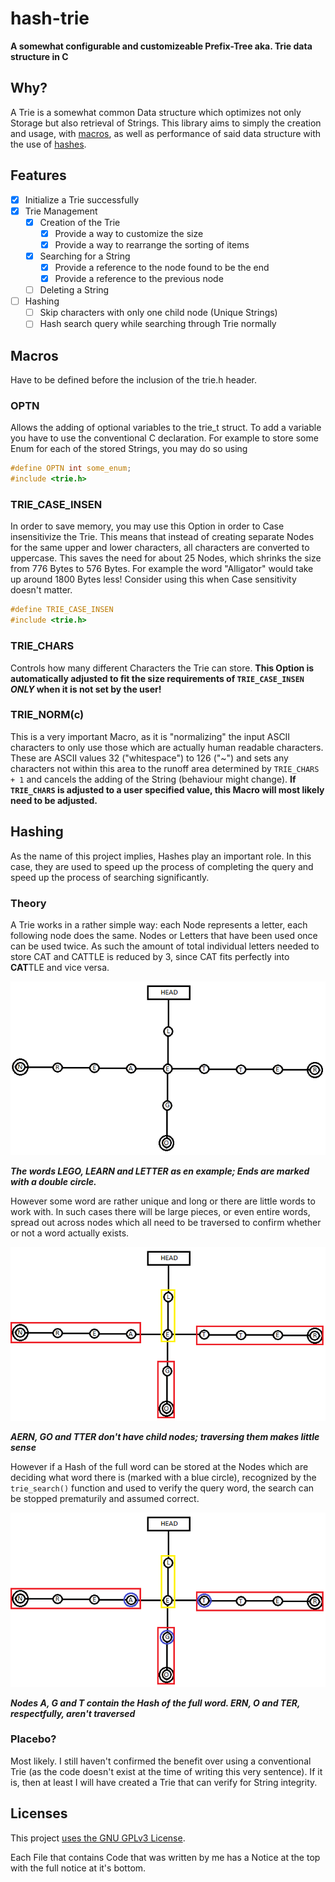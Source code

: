 # hash-trie
**A somewhat configurable and customizeable Prefix-Tree aka. Trie data structure in C**


## Why?
A Trie is a somewhat common Data structure which optimizes not only Storage but also retrieval of Strings. This library aims to simply the creation and usage, with [macros](#macros), as well as performance of said data structure with the use of [hashes](#hashing).

## Features
- [x] Initialize a Trie successfully
- [x] Trie Management
    - [x] Creation of the Trie
        - [x] Provide a way to customize the size
        - [x] Provide a way to rearrange the sorting of items
    - [x] Searching for a String
        - [x] Provide a reference to the node found to be the end
        - [x] Provide a reference to the previous node
    - [ ] Deleting a String
- [ ] Hashing
    - [ ] Skip characters with only one child node (Unique Strings)
    - [ ] Hash search query while searching through Trie normally

## Macros
Have to be defined before the inclusion of the trie.h header.


### OPTN
Allows the adding of optional variables to the trie_t struct.
To add a variable you have to use the conventional C declaration.
For example to store some Enum for each of the stored Strings, you may do so using
```C
#define OPTN int some_enum;
#include <trie.h>
```

### TRIE_CASE_INSEN
In order to save memory, you may use this Option in order to Case insensitivize the Trie. This means that instead of creating separate Nodes for the same upper and lower characters, all characters are converted to uppercase. This saves the need for about 25 Nodes, which shrinks the size from 776 Bytes to 576 Bytes. For example the word "Alligator" would take up around 1800 Bytes less! Consider using this when Case sensitivity doesn't matter.
```C
#define TRIE_CASE_INSEN
#include <trie.h>
```

### TRIE_CHARS
Controls how many different Characters the Trie can store.
**This Option is automatically adjusted to fit the size requirements of `TRIE_CASE_INSEN` _ONLY_ when it is not set by the user!**

### TRIE_NORM(c)
This is a very important Macro, as it is "normalizing" the input ASCII characters to only use those which are actually human readable characters. These are ASCII values 32 ("whitespace") to 126 ("~") and sets any characters not within this area to the runoff area determined by `TRIE_CHARS + 1` and cancels the adding of the String (behaviour might change). **If `TRIE_CHARS` is adjusted to a user specified value, this Macro will most likely need to be adjusted.**

## Hashing
As the name of this project implies, Hashes play an important role.
In this case, they are used to speed up the process of completing the query and speed up the process of searching significantly.

### Theory
A Trie works in a rather simple way: each Node represents a letter, each following node does the same. Nodes or Letters that have been used once can be used twice. As such the amount of total individual letters needed to store CAT and CATTLE is reduced by 3, since CAT fits perfectly into **CAT**TLE and vice versa.

![](doc/trie1.png)

_**The words LEGO, LEARN and LETTER as en example; Ends are marked with a double circle.**_


However some word are rather unique and long or there are little words to work with. In such cases there will be large pieces, or even entire words, spread out across nodes which all need to be traversed to confirm whether or not a word actually exists.

![](doc/trie2.png)

_**AERN, GO and TTER don't have child nodes; traversing them makes little sense**_


However if a Hash of the full word can be stored at the Nodes which are deciding what word there is (marked with a blue circle), recognized by the `trie_search()` function and used to verify the query word, the search can be stopped prematurily and assumed correct.

![](doc/trie3.png)

_**Nodes A, G and T contain the Hash of the full word. ERN, O and TER, respectfully, aren't traversed**_

### Placebo?
Most likely. I still haven't confirmed the benefit over using a conventional Trie (as the code doesn't exist at the time of writing this very sentence).
If it is, then at least I will have created a Trie that can verify for String integrity.

## Licenses
This project [uses the GNU GPLv3 License](LICENSE). 

Each File that contains Code that was written by me has a Notice at the top with the full notice at it's bottom.